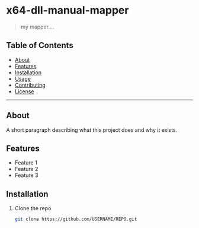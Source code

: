 
# x64-dll-manual-mapper

> my mapper....

## Table of Contents

- [About](#about)  
- [Features](#features)  
- [Installation](#installation)  
- [Usage](#usage)  
- [Contributing](#contributing)  
- [License](#license)

---

## About

A short paragraph describing what this project does and why it exists.

## Features

- Feature 1  
- Feature 2  
- Feature 3  

## Installation

1. Clone the repo  
   ```bash
   git clone https://github.com/USERNAME/REPO.git
